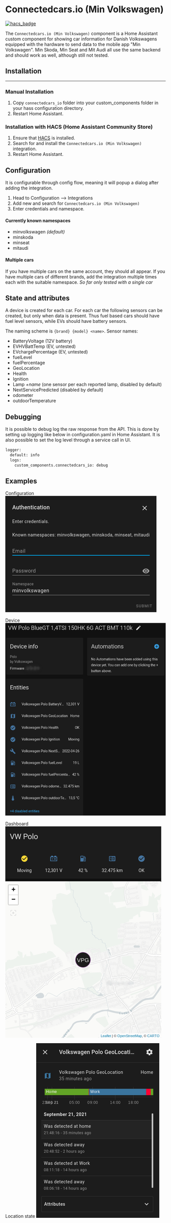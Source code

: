 
# Connectedcars.io (Min Volkswagen)

[![hacs_badge](https://img.shields.io/badge/HACS-Custom-orange.svg)](https://github.com/custom-components/hacs)

The `Connectedcars.io (Min Volkswagen)` component is a Home Assistant custom component for showing car information for Danish Volkswagens equipped with the hardware to send data to the mobile app "Min Volkswagen".
Min Skoda, Min Seat and Mit Audi all use the same backend and should work as well, although still not tested.

## Installation
---
### Manual Installation
  1. Copy  `connectedcars_io`  folder into your custom_components folder in your hass configuration directory.
  2. Restart Home Assistant.

### Installation with HACS (Home Assistant Community Store)
  1. Ensure that [HACS](https://hacs.xyz/) is installed.
  2. Search for and install the `Connectedcars.io (Min Volkswagen)` integration.
  3. Restart Home Assistant.


## Configuration

It is configurable through config flow, meaning it will popup a dialog after adding the integration.
  1. Head to Configuration --> Integrations
  2. Add new and search for `Connectedcars.io (Min Volkswagen)` 
  3. Enter credentials and namespace.

#### Currently known namespaces
 - minvolkswagen *(default)*
 - minskoda
 - minseat
 - mitaudi

#### Multiple cars
If you have multiple cars on the same account, they should all appear.
If you have multiple cars of different brands, add the integration multiple times each with the suitable namespace.
*So far only tested with a single car*

## State and attributes
A device is created for each car.
For each car the following sensors can be created, but only when data is present. Thus fuel based cars should have fuel level sensors, while EVs should have battery sensors.

The naming scheme is `{brand} {model} <name>`.
Sensor names:
* BatteryVoltage (12V battery)
* EVHVBattTemp (EV, untested)
* EVchargePercentage (EV, untested)
* fuelLevel
* fuelPercentage
* GeoLocation
* Health
* Ignition
* Lamp *+name* (one sensor per each reported lamp, disabled by default)
* NextServicePredicted (disabled by default)
* odometer
* outdoorTemperature



## Debugging
It is possible to debug log the raw response from the API. This is done by setting up logging like below in configuration.yaml in Home Assistant. It is also possible to set the log level through a service call in UI.  

```
logger: 
  default: info
  logs: 
    custom_components.connectedcars_io: debug
```

## Examples

Configuration
![Cinfig](images/config.png)

Device
![Device](images/device.png)

Dashboard
![Dashboard](images/dashboard.png)

Location state
![Location state](images/location_state.png)


